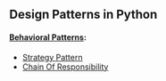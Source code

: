 ## Design Patterns in Python

#### [Behavioral Patterns](./behavioral/):

+ [Strategy Pattern](/behavioral/strategy.py)
+ [Chain Of Responsibility](/behavioral/chain_of_responsibility.py)
